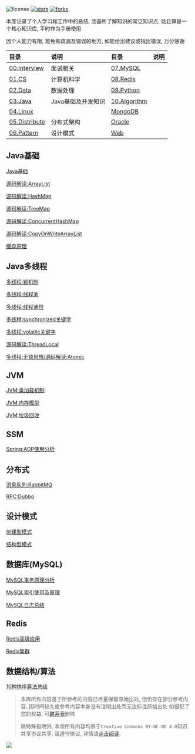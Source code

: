 ![license](https://img.shields.io/packagist/l/doctrine/orm.svg)
[![stars](https://img.shields.io/github/stars/luvx21/doc.svg?style=flat&label=Star)](https://github.com/luvx21/doc/stargazers)
[![forks](https://img.shields.io/github/forks/luvx21/doc.svg?style=flat&label=Fork)](https://github.com/luvx21/doc/fork)

本库记录了个人学习和工作中的总结, 涵盖所了解知识的常见知识点, 姑且算是一个核心知识库, 平时作为手册使用

因个人能力有限, 难免有疏漏及错误的地方, 如能给出建议或指出错误, 万分感谢

| 目录                                           | 说明               | 目录                                         | 说明 |
| :--------------------------------------------- | :----------------- | :------------------------------------------- | :--- |
| [00.Interview](./00.Interview)   | 面试相关           | [07.MySQL](./07.MySQL)         |      |
| [01.CS](./01.CS)                 | 计算机科学         | [08.Redis](./08.Redis)         |      |
| [02.Data](./02.Data)             | 数据处理           | [09.Python](./09.Python)       |      |
| [03.Java](./03.Java)             | Java基础及开发知识 | [10.Algorithm](./10.Algorithm) |      |
| [04.Linux](./04.Linux)           |                    | [MongoDB](./MongoDB)           |      |
| [05.Distribute](./05.Distribute) | 分布式架构         | [Oracle](./Oracle)             |      |
| [06.Pattern](./06.Pattern)       | 设计模式           | [Web](./Web)                   |      |

## Java基础

[Java基础](./03.Java/00.Foundation)

[源码解读:ArrayList](./03.Java/01.readsource/03.ArrayList.md)

[源码解读:HashMap](./03.Java/01.readsource/05.HashMap.md)

[源码解读:TreeMap](./03.Java/01.readsource/12.TreeMap.md)

[源码解读:ConcurrentHashMap](./03.Java/01.readsource/15.ConcurrentHashMap.md)

[源码解读:CopyOnWriteArrayList](./03.Java/01.readsource/18.CopyOnWriteArrayList.md)

[缓存原理](./03.Java/04.Cache)

## Java多线程

[多线程:锁机制](./03.Java/03.Thread/01.Lock.md)

[多线程:线程池](./03.Java/03.Thread/03.线程池.md)

[多线程:线程通信](./03.Java/03.Thread/04.线程通信.md)

[多线程:synchronized关键字](./03.Java/03.Thread/05.synchronized.md)

[多线程:volatile关键字](./03.Java/03.Thread/06.volatile.md)

[源码解读:ThreadLocal](./03.Java/01.readsource/17.ThreadLocal.md)

[多线程:无锁思想/源码解读:Atomic](./03.Java/01.readsource/20.Atomic.md)

## JVM

[JVM:类加载机制](./03.Java/02.jvm/00.JVMClassLoader.md)

[JVM:内存模型](./03.Java/02.jvm/01.JVMMemory.md)

[JVM:垃圾回收](./03.Java/02.jvm/02.JVMGC.md)

## SSM

[Spring:AOP使用分析](./03.Java/Spring/02.AOP.md)

## 分布式

[消息队列:RabbitMQ](./05.Distribute/07.RabbitMQ.md)

[RPC:Dubbo](./05.Distribute/03.Dubbo.md)

## 设计模式

[创建型模式](./06.Pattern/01.Creational)

[结构型模式](./06.Pattern/02.Structural)

## 数据库(MySQL)

[MySQL事务原理分析](./07.MySQL/02.transaction.md)

[MySQL索引使用及原理](./07.MySQL/04.Index.md)

[MySQL日志总结](./07.MySQL/07.MySQL_Log.md)

## Redis

[Redis高级应用](./08.Redis/03.Redis高级.md)

[Redis集群](./08.Redis/04.Redis集群.md)

## 数据结构/算法

[10种排序算法总结](./10.Algorithm/01.sort)


> 本库所有内容基于所参考的内容已尽量保留原始出处, 但仍存在部分参考内容, 因时间较久或参考内容本身没有注明出处而无法标注原始出处
> 如侵犯了您的权益, 可[联系我](mailto:ren_xie@outlook.com)删除
>
> 除特殊指明外, 本库所有内容均基于`Creative Commons BY-NC-ND 4.0`知识共享协议共享, 请遵守协议, 详情请[点击阅读](https://creativecommons.org/licenses/by-nc-nd/4.0/).

[![](https://static.segmentfault.com/v-5b1df2a7/global/img/creativecommons-cc.svg)](https://creativecommons.org/licenses/by-nc-nd/4.0/)
